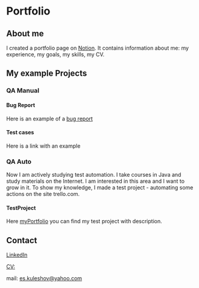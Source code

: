 # Portfolio
## About me
I created a portfolio page on [Notion](https://es-kuleshov.notion.site/es-kuleshov/Evgenii-Kuleshov-8488f2ce96554dd49fae32416c46a03b). It contains information about me: my experience, my goals, my skills, my CV.
## My example Projects
### QA Manual
#### Bug Report
Here is an example of a [bug report](https://github.com/KuleshovES/myPortfolio/issues)
#### Test cases
Here is a link with an example
### QA Auto
Now I am actively studying test automation. I take courses in Java and study materials on the Internet. I am interested in this area and I want to grow in it. To show my knowledge, I made a test project - automating some actions on the site trello.com.
#### TestProject
Here [myPortfolio](https://github.com/KuleshovES/myPortfolio) you can find my test project with description. 
## Contact
[LinkedIn](www.linkedin.com/in/es-kuleshov)

[CV:](https://github.com/KuleshovES/KuleshovES/blob/main/CV%20Evgenii%20Kuleshov.pdf) 

mail: es.kuleshov@yahoo.com
